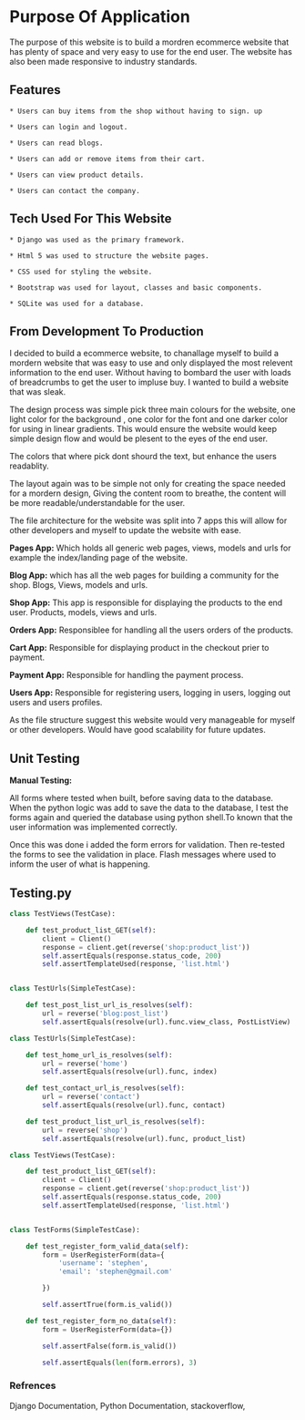 # Purpose Of Application

The purpose of this website is to build a mordren ecommerce website that has plenty of space and very easy to use for the end user. The website has also been made responsive to industry standards.

## Features

    * Users can buy items from the shop without having to sign. up

    * Users can login and logout.

    * Users can read blogs.

    * Users can add or remove items from their cart.

    * Users can view product details.

    * Users can contact the company.

## Tech Used For This Website

    * Django was used as the primary framework.

    * Html 5 was used to structure the website pages.

    * CSS used for styling the website.

    * Bootstrap was used for layout, classes and basic components.

    * SQLite was used for a database.

## From Development To Production

I decided to build a ecommerce website, to chanallage myself to build a mordern website that was easy to use and only displayed the most relevent information to the end user. Without having to bombard the user with loads of breadcrumbs to get the user to impluse buy. I wanted to build a website that was sleak.

The design process was simple pick three main colours for the website, one light color for the background , one color for the font and one darker color for using in linear gradients. This would ensure the website would keep simple design flow and would be plesent to the eyes of the end user.

The colors that where pick dont shourd the text, but enhance the users readablity.

The layout again was to be simple not only for creating the space needed for a mordern design, Giving the content room to breathe, the content will be more readable/understandable for the user.

The file architecture for the website was split into 7 apps this will allow for other developers and myself to update the website with ease.

**Pages App:** Which holds all generic web pages, views, models and urls for example the index/landing page of the website.

**Blog App:** which has all the web pages for building a community for the shop. Blogs, Views, models and urls.

**Shop App:** This app is responsible for displaying the products to the end user. Products, models, views and urls.

**Orders App:** Responsiblee for handling all the users orders of the products.

**Cart App:** Responsible for displaying product in the checkout prier to payment.

**Payment App:** Responsible for handling the payment process.

**Users App:** Responsible for registering users, logging in users, logging out users and users profiles.

As the file structure suggest this website would very manageable for myself or other developers. Would have good scalability for future updates.

## Unit Testing

**Manual Testing:**

All forms where tested when built, before saving data to the database. When the python logic was add to save the data to the database, I test the forms again and queried the database using python shell.To known that the user information was implemented correctly.

Once this was done i added the form errors for validation. Then re-tested the forms to see the validation in place. Flash messages where used to inform the user of what is happening.

## Testing.py

```python  
class TestViews(TestCase):

    def test_product_list_GET(self):
        client = Client()
        response = client.get(reverse('shop:product_list'))
        self.assertEquals(response.status_code, 200)
        self.assertTemplateUsed(response, 'list.html')


class TestUrls(SimpleTestCase):

    def test_post_list_url_is_resolves(self):
        url = reverse('blog:post_list')
        self.assertEquals(resolve(url).func.view_class, PostListView)

class TestUrls(SimpleTestCase):

    def test_home_url_is_resolves(self):
        url = reverse('home')
        self.assertEquals(resolve(url).func, index)

    def test_contact_url_is_resolves(self):
        url = reverse('contact')
        self.assertEquals(resolve(url).func, contact)

    def test_product_list_url_is_resolves(self):
        url = reverse('shop')
        self.assertEquals(resolve(url).func, product_list)

class TestViews(TestCase):

    def test_product_list_GET(self):
        client = Client()
        response = client.get(reverse('shop:product_list'))
        self.assertEquals(response.status_code, 200)
        self.assertTemplateUsed(response, 'list.html')


class TestForms(SimpleTestCase):

    def test_register_form_valid_data(self):
        form = UserRegisterForm(data={
            'username': 'stephen',
            'email': 'stephen@gmail.com'

        })

        self.assertTrue(form.is_valid())

    def test_register_form_no_data(self):
        form = UserRegisterForm(data={})

        self.assertFalse(form.is_valid())

        self.assertEquals(len(form.errors), 3)

```

### Refrences

Django Documentation, Python Documentation, stackoverflow,